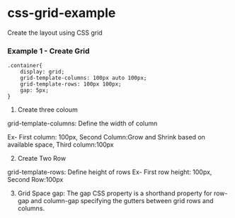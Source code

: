 # css-grid-example
Create the layout using CSS grid

### Example 1 - Create Grid

```
.container{
    display: grid;
    grid-template-columns: 100px auto 100px;
    grid-template-rows: 100px 100px;
    gap: 5px;
}
```
1. Create three coloum 

grid-template-columns: Define the width of column

Ex- First column: 100px, Second Column:Grow and Shrink based on available space, Third column:100px

2.  Create Two Row
 
grid-template-rows: Define height of rows
Ex- First row height: 100px, Second Row:100px

3. Grid Space
gap: The gap CSS property is a shorthand property for row-gap and column-gap specifying the gutters between grid rows and columns.